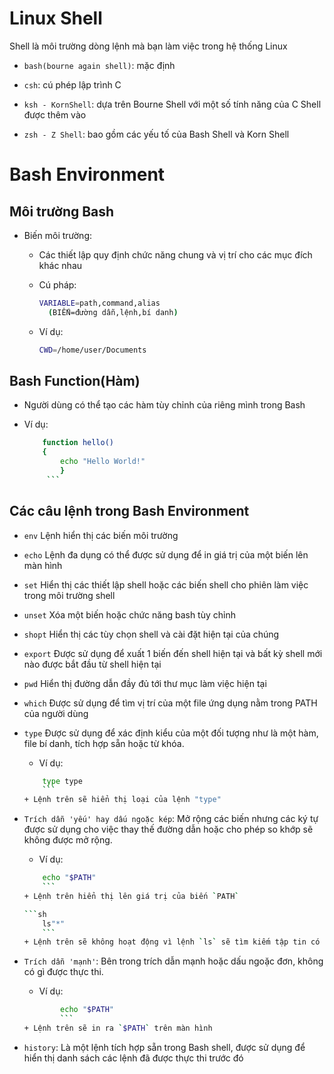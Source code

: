 # Linux Shell

Shell là môi trường dòng lệnh mà bạn làm việc trong hệ thống Linux

- `bash(bourne again shell)`: mặc định

- `csh`: cú phép lập trình C

- `ksh - KornShell`: dựa trên Bourne Shell với một số tính năng của C Shell được thêm vào

- `zsh - Z Shell`: bao gồm các yếu tố của Bash Shell và Korn Shell

# Bash Environment

## Môi trường Bash

- Biến môi trường:

	+ Các thiết lập quy định chức năng chung và vị trí cho các mục đích khác nhau

	+ Cú pháp:

	   ```sh
	   VARIABLE=path,command,alias
	     (BIẾN=đường dẫn,lệnh,bí danh)
	     ```
	+ Ví dụ:

		```sh
		CWD=/home/user/Documents
		```

## Bash Function(Hàm)

- Người dùng có thể tạo các hàm tùy chỉnh của riêng mình trong Bash

- Ví dụ:

	```sh
		function hello()
		{
			echo "Hello World!"
		 	}
		 ```

## Các câu lệnh trong Bash Environment

+ `env` Lệnh hiển thị các biến môi trường

+ `echo` Lệnh đa dụng có thể được sử dụng để in giá trị của một biến lên màn hình

+ `set` Hiển thị các thiết lập shell hoặc các biến shell cho phiên làm việc trong môi trường shell

+ `unset` Xóa một biến hoặc chức năng bash tùy chỉnh

+ `shopt` Hiển thị các tùy chọn shell và cài đặt hiện tại của chúng

+ `export` Được sử dụng để xuất 1 biến đến shell hiện tại và bất kỳ shell mới nào được bắt đầu từ shell hiện tại

+ `pwd` Hiển thị đường dẫn đầy đủ tới thư mục làm việc hiện tại

+ `which` Được sử dụng để tìm vị trí của một file ứng dụng nằm trong PATH của người dùng

+ `type` Được sử dụng để xác định kiểu của một đối tượng như là một hàm, file bí danh, tích hợp sẵn hoặc từ khóa. 

	+ Ví dụ:

	```sh 
		type type
		```
	+ Lệnh trên sẽ hiển thị loại của lệnh "type"

+ `Trích dẫn 'yếu' hay dấu ngoặc kép`: Mở rộng các biến nhưng các ký tự được sử dụng cho việc thay thế đường dẫn 
hoặc cho phép so khớp sẽ không được mở rộng. 
	
	+ Ví dụ:

	```sh
		echo "$PATH"
		```
	+ Lệnh trên hiển thị lên giá trị của biến `PATH`

	```sh
 		ls"*"
 		```
 	+ Lệnh trên sẽ không hoạt động vì lệnh `ls` sẽ tìm kiếm tập tin có tên là `*`

+ `Trích dẫn 'mạnh'`: Bên trong trích dẫn mạnh hoặc dấu ngoặc đơn, không có gì được thực thi.
	
	+ Ví dụ:

	```sh
			echo "$PATH"
			```
	+ Lệnh trên sẽ in ra `$PATH` trên màn hình

+ `history`: Là một lệnh tích hợp sẵn trong Bash shell, được sử dụng để hiển thị danh sách các lệnh 
đã được thực thi trước đó